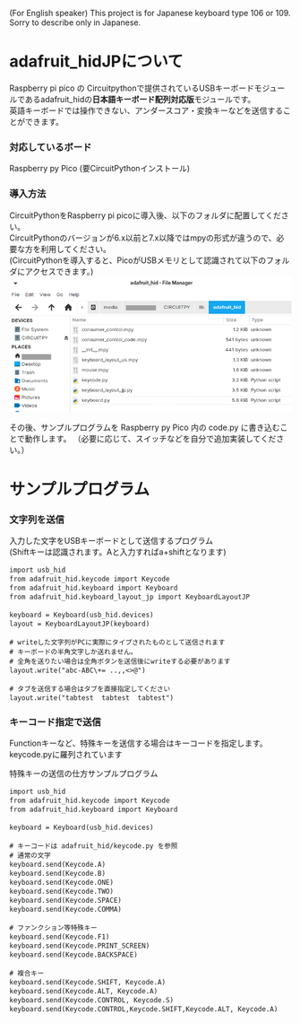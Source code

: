 (For English speaker)
This project is for Japanese keyboard type 106 or 109.
Sorry to describe only in Japanese.

# adafruit_hidJPについて
Raspberry pi pico の Circuitpythonで提供されているUSBキーボードモジュールであるadafruit_hidの**日本語キーボード配列対応版**モジュールです。  
英語キーボードでは操作できない、アンダースコア・変換キーなどを送信することができます。

### 対応しているボード
Raspberry py Pico (要CircuitPythonインストール)

### 導入方法
CircuitPythonをRaspberry pi picoに導入後、以下のフォルダに配置してください。  
CircuitPythonのバージョンが6.x以前と7.x以降ではmpyの形式が違うので、必要な方を利用してください。  
(CircuitPythonを導入すると、PicoがUSBメモリとして認識されて以下のフォルダにアクセスできます。)  
![/xxx/xxx/Circuitpython/lib/adafruit_hid/](folder.png)

その後、サンプルプログラムを Raspberry py Pico 内の code.py に書き込むことで動作します。
（必要に応じて、スイッチなどを自分で追加実装してください。）

# サンプルプログラム
### 文字列を送信
入力した文字をUSBキーボードとして送信するプログラム  
(Shiftキーは認識されます。Aと入力すればa+shiftとなります)
```
import usb_hid
from adafruit_hid.keycode import Keycode
from adafruit_hid.keyboard import Keyboard
from adafruit_hid.keyboard_layout_jp import KeyboardLayoutJP

keyboard = Keyboard(usb_hid.devices)
layout = KeyboardLayoutJP(keyboard)

# writeした文字列がPCに実際にタイプされたものとして送信されます
# キーボードの半角文字しか送れません。
# 全角を送りたい場合は全角ボタンを送信後にwriteする必要があります
layout.write("abc-ABC\+= ..,,<>@")

# タブを送信する場合はタブを直接指定してください
layout.write("tabtest  tabtest  tabtest")
```
 
### キーコード指定で送信
Functionキーなど、特殊キーを送信する場合はキーコードを指定します。
keycode.pyに羅列されています


特殊キーの送信の仕方サンプルプログラム
```
import usb_hid
from adafruit_hid.keycode import Keycode
from adafruit_hid.keyboard import Keyboard

keyboard = Keyboard(usb_hid.devices)

# キーコードは adafruit_hid/keycode.py を参照
# 通常の文字
keyboard.send(Keycode.A)
keyboard.send(Keycode.B)
keyboard.send(Keycode.ONE)
keyboard.send(Keycode.TWO)
keyboard.send(Keycode.SPACE)
keyboard.send(Keycode.COMMA)

# ファンクション等特殊キー
keyboard.send(Keycode.F1)
keyboard.send(Keycode.PRINT_SCREEN)
keyboard.send(Keycode.BACKSPACE)

# 複合キー
keyboard.send(Keycode.SHIFT, Keycode.A)
keyboard.send(Keycode.ALT, Keycode.A)
keyboard.send(Keycode.CONTROL, Keycode.S)
keyboard.send(Keycode.CONTROL,Keycode.SHIFT,Keycode.ALT, Keycode.A)
```

